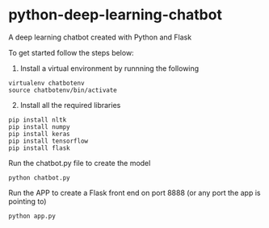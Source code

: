 # python-deep-learning-chatbot

A deep learning chatbot created with Python and Flask

To get started follow the steps below:

1. Install a virtual environment by runnning the following

```
virtualenv chatbotenv
source chatbotenv/bin/activate
```

2. Install all the required libraries

```
pip install nltk
pip install numpy
pip install keras
pip install tensorflow
pip install flask
```

Run the chatbot.py file to create the model

```
python chatbot.py
```

Run the APP to create a Flask front end on port 8888 (or any port the app is pointing to)

```
python app.py
```
